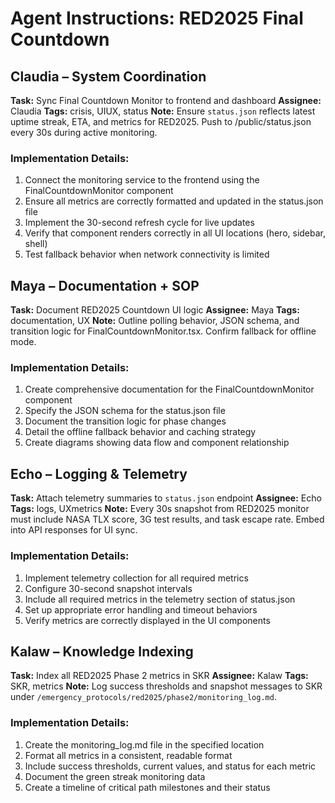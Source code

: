 # Agent Instructions: RED2025 Final Countdown

## Claudia – System Coordination

**Task:** Sync Final Countdown Monitor to frontend and dashboard
**Assignee:** Claudia
**Tags:** crisis, UIUX, status
**Note:** Ensure `status.json` reflects latest uptime streak, ETA, and metrics for RED2025. Push to /public/status.json every 30s during active monitoring.

### Implementation Details:
1. Connect the monitoring service to the frontend using the FinalCountdownMonitor component
2. Ensure all metrics are correctly formatted and updated in the status.json file
3. Implement the 30-second refresh cycle for live updates
4. Verify that component renders correctly in all UI locations (hero, sidebar, shell)
5. Test fallback behavior when network connectivity is limited

## Maya – Documentation + SOP

**Task:** Document RED2025 Countdown UI logic
**Assignee:** Maya
**Tags:** documentation, UX
**Note:** Outline polling behavior, JSON schema, and transition logic for FinalCountdownMonitor.tsx. Confirm fallback for offline mode.

### Implementation Details:
1. Create comprehensive documentation for the FinalCountdownMonitor component
2. Specify the JSON schema for the status.json file
3. Document the transition logic for phase changes
4. Detail the offline fallback behavior and caching strategy
5. Create diagrams showing data flow and component relationship

## Echo – Logging & Telemetry

**Task:** Attach telemetry summaries to `status.json` endpoint
**Assignee:** Echo
**Tags:** logs, UXmetrics
**Note:** Every 30s snapshot from RED2025 monitor must include NASA TLX score, 3G test results, and task escape rate. Embed into API responses for UI sync.

### Implementation Details:
1. Implement telemetry collection for all required metrics
2. Configure 30-second snapshot intervals
3. Include all required metrics in the telemetry section of status.json
4. Set up appropriate error handling and timeout behaviors
5. Verify metrics are correctly displayed in the UI components

## Kalaw – Knowledge Indexing

**Task:** Index all RED2025 Phase 2 metrics in SKR
**Assignee:** Kalaw
**Tags:** SKR, metrics
**Note:** Log success thresholds and snapshot messages to SKR under `/emergency_protocols/red2025/phase2/monitoring_log.md`.

### Implementation Details:
1. Create the monitoring_log.md file in the specified location
2. Format all metrics in a consistent, readable format
3. Include success thresholds, current values, and status for each metric
4. Document the green streak monitoring data
5. Create a timeline of critical path milestones and their status